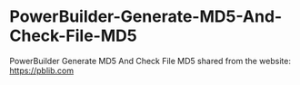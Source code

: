 # PowerBuilder-Generate-MD5-And-Check-File-MD5
PowerBuilder Generate MD5 And Check File MD5
shared from the website: https://pblib.com
